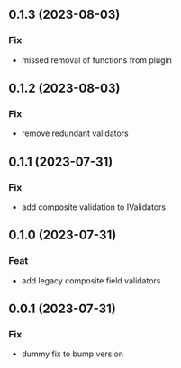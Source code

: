 ## 0.1.3 (2023-08-03)

### Fix

- missed removal of functions from plugin

## 0.1.2 (2023-08-03)

### Fix

- remove redundant validators

## 0.1.1 (2023-07-31)

### Fix

- add composite validation to IValidators

## 0.1.0 (2023-07-31)

### Feat

- add legacy composite field validators

## 0.0.1 (2023-07-31)

### Fix

- dummy fix to bump version

